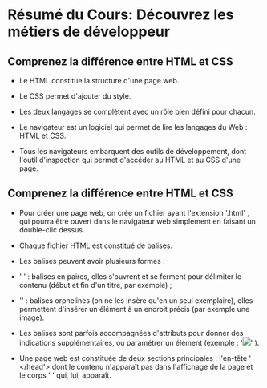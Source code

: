 # Résumé du Cours: Découvrez les métiers de développeur

## Comprenez la différence entre HTML et CSS

* Le HTML constitue la structure d'une page web.

* Le CSS permet d'ajouter du style.

* Les deux langages se complètent avec un rôle bien défini pour chacun.

* Le navigateur est un logiciel qui permet de lire les langages du Web : HTML et CSS.

* Tous les navigateurs embarquent des outils de développement, dont l'outil d'inspection qui permet d'accéder au HTML et au CSS d'une page.

## Comprenez la différence entre HTML et CSS

* Pour créer une page web, on crée un fichier ayant l'extension  '.html'  , qui pourra être ouvert dans le navigateur web simplement en faisant un double-clic dessus.

* Chaque fichier HTML est constitué de balises.

* Les balises peuvent avoir plusieurs formes :

* '<balise> </balise>'  : balises en paires, elles s'ouvrent et se ferment pour délimiter le contenu (début et fin d'un titre, par exemple) ;

* '<balise>'  : balises orphelines (on ne les insère qu'en un seul exemplaire), elles permettent d'insérer un élément à un endroit précis (par exemple une image).

* Les balises sont parfois accompagnées d'attributs pour donner des indications supplémentaires, ou paramétrer un élément (exemple :  '<img src="photo.jpg">'  ).

* Une page web est constituée de deux sections principales : l'en-tête '<head> </head'>  dont le contenu n'apparaît pas dans l'affichage de la page et le corps '<body> </body>'  qui, lui, apparaît.

